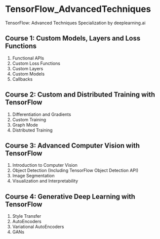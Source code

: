 # TensorFlow_AdvancedTechniques
TensorFlow: Advanced Techniques Specialization by deeplearning.ai

## Course 1: Custom Models, Layers and Loss Functions
1. Functional APIs
2. Custom Loss Functions
3. Custom Layers
4. Custom Models
5. Callbacks

## Course 2: Custom and Distributed Training with TensorFlow
1. Differentiation and Gradients
2. Custom Training
3. Graph Mode
4. Distributed Training

## Course 3: Advanced Computer Vision with TensorFlow
1. Introduction to Computer Vision
2. Object Detection (Including TensorFlow Object Detection API)
3. Image Segmentation
4. Visualization and Interpretability

## Course 4: Generative Deep Learning with TensorFlow
1. Style Transfer
2. AutoEncoders
3. Variational AutoEncoders
4. GANs